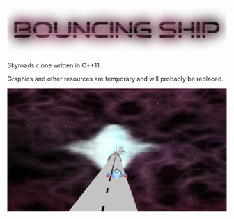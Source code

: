 ![Bouncing Ship](https://raw.githubusercontent.com/flipcoder/bouncingship/master/bin/mods/bouncingship/data/title.png)
======

Skyroads clone written in C++11.

Graphics and other resources are temporary and will probably be replaced.

![screenshot](https://raw.githubusercontent.com/flipcoder/bouncingship/1ba530e87fec8fff6d96b0cc4a92475badd6cbce/screenshots/screen1.png)

